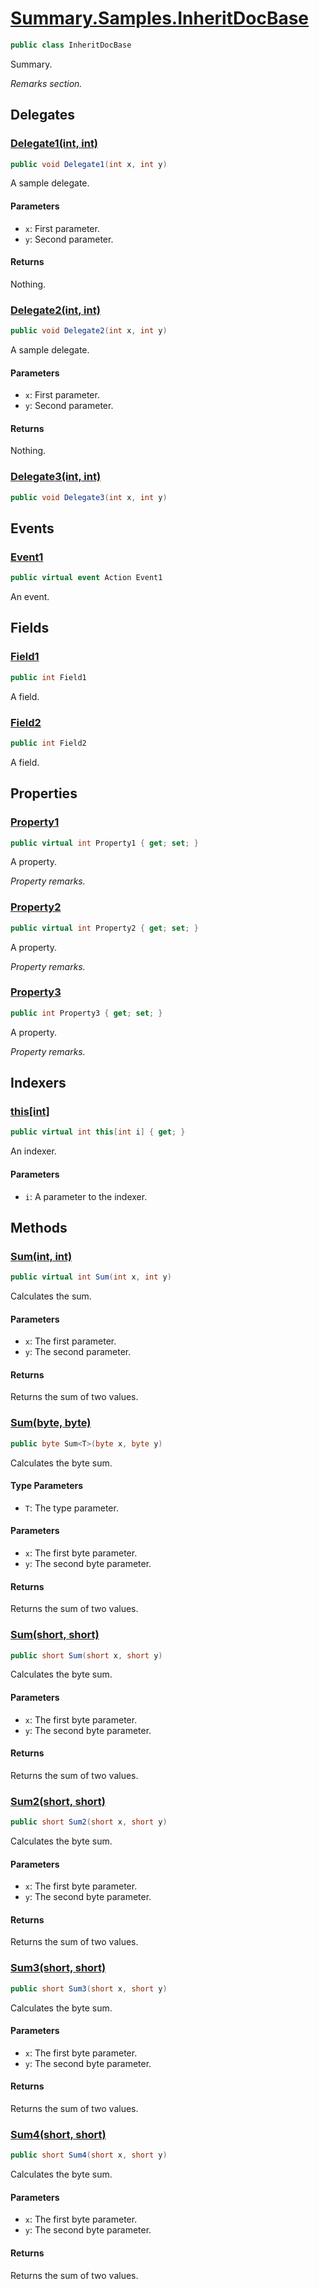 # [Summary.Samples.InheritDocBase](../src/Core/Samples/InheritDocSample.cs#L9)
```cs
public class InheritDocBase
```

Summary.

_Remarks section._

## Delegates
### [Delegate1(int, int)](../src/Core/Samples/InheritDocSample.cs#L17)
```cs
public void Delegate1(int x, int y)
```

A sample delegate.

#### Parameters
- `x`: First parameter.
- `y`: Second parameter.

#### Returns
Nothing.

### [Delegate2(int, int)](../src/Core/Samples/InheritDocSample.cs#L20)
```cs
public void Delegate2(int x, int y)
```

A sample delegate.

#### Parameters
- `x`: First parameter.
- `y`: Second parameter.

#### Returns
Nothing.

### [Delegate3(int, int)](../src/Core/Samples/InheritDocSample.cs#L23)
```cs
public void Delegate3(int x, int y)
```

## Events
### [Event1](../src/Core/Samples/InheritDocSample.cs#L56)
```cs
public virtual event Action Event1
```

An event.

## Fields
### [Field1](../src/Core/Samples/InheritDocSample.cs#L28)
```cs
public int Field1
```

A field.

### [Field2](../src/Core/Samples/InheritDocSample.cs#L31)
```cs
public int Field2
```

A field.

## Properties
### [Property1](../src/Core/Samples/InheritDocSample.cs#L39)
```cs
public virtual int Property1 { get; set; }
```

A property.

_Property remarks._

### [Property2](../src/Core/Samples/InheritDocSample.cs#L42)
```cs
public virtual int Property2 { get; set; }
```

A property.

_Property remarks._

### [Property3](../src/Core/Samples/InheritDocSample.cs#L45)
```cs
public int Property3 { get; set; }
```

A property.

_Property remarks._

## Indexers
### [this[int]](../src/Core/Samples/InheritDocSample.cs#L51)
```cs
public virtual int this[int i] { get; }
```

An indexer.

#### Parameters
- `i`: A parameter to the indexer.

## Methods
### [Sum(int, int)](../src/Core/Samples/InheritDocSample.cs#L64)
```cs
public virtual int Sum(int x, int y)
```

Calculates the sum.

#### Parameters
- `x`: The first parameter.
- `y`: The second parameter.

#### Returns
Returns the sum of two values.

### [Sum<T>(byte, byte)](../src/Core/Samples/InheritDocSample.cs#L73)
```cs
public byte Sum<T>(byte x, byte y)
```

Calculates the byte sum.

#### Type Parameters
- `T`: The type parameter.

#### Parameters
- `x`: The first byte parameter.
- `y`: The second byte parameter.

#### Returns
Returns the sum of two values.

### [Sum(short, short)](../src/Core/Samples/InheritDocSample.cs#L76)
```cs
public short Sum(short x, short y)
```

Calculates the byte sum.

#### Parameters
- `x`: The first byte parameter.
- `y`: The second byte parameter.

#### Returns
Returns the sum of two values.

### [Sum2(short, short)](../src/Core/Samples/InheritDocSample.cs#L79)
```cs
public short Sum2(short x, short y)
```

Calculates the byte sum.

#### Parameters
- `x`: The first byte parameter.
- `y`: The second byte parameter.

#### Returns
Returns the sum of two values.

### [Sum3(short, short)](../src/Core/Samples/InheritDocSample.cs#L82)
```cs
public short Sum3(short x, short y)
```

Calculates the byte sum.

#### Parameters
- `x`: The first byte parameter.
- `y`: The second byte parameter.

#### Returns
Returns the sum of two values.

### [Sum4(short, short)](../src/Core/Samples/InheritDocSample.cs#L85)
```cs
public short Sum4(short x, short y)
```

Calculates the byte sum.

#### Parameters
- `x`: The first byte parameter.
- `y`: The second byte parameter.

#### Returns
Returns the sum of two values.

